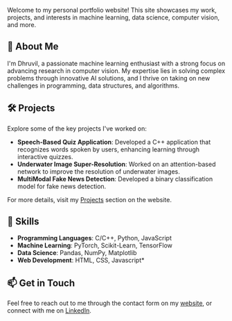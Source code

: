 Welcome to my personal portfolio website! This site showcases my work, projects, and interests in machine learning, data science, computer vision, and more.

## 🚀 About Me

I'm Dhruvil, a passionate machine learning enthusiast with a strong focus on advancing research in computer vision. My expertise lies in solving complex problems through innovative AI solutions, and I thrive on taking on new challenges in programming, data structures, and algorithms.

## 🛠️ Projects

Explore some of the key projects I've worked on:
- **Speech-Based Quiz Application**: Developed a C++ application that recognizes words spoken by users, enhancing learning through interactive quizzes.
- **Underwater Image Super-Resolution**: Worked on an attention-based network to improve the resolution of underwater images.
- **MultiModal Fake News Detection**: Developed a binary classification model for fake news detection.

For more details, visit my [Projects](https://dhruvil16.github.io/#projects) section on the website.

## 🌱 Skills

- **Programming Languages**: C/C++, Python, JavaScript
- **Machine Learning**:  PyTorch, Scikit-Learn, TensorFlow
- **Data Science**: Pandas, NumPy, Matplotlib
- **Web Development**: HTML, CSS, Javascript*

## 📫 Get in Touch

Feel free to reach out to me through the contact form on my [website](https://dhruvil16.github.io/), or connect with me on [LinkedIn](https://www.linkedin.com/in/dhruvil16/).

